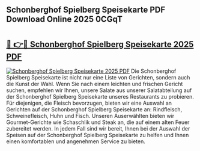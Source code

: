 ## Schonberghof Spielberg Speisekarte PDF Download Online 2025 0CGqT

# <h2><a href="http://gcbpm94.nevu.top/?p=Schonberghof+Spielberg+Speisekarte">🔗 👉🔴 Schonberghof Spielberg Speisekarte 2025 PDF</a></h2>

[![Schonberghof Spielberg Speisekarte 2025 PDF](https://i.imgur.com/dBaPXMq.png)](http://gcbpm94.nevu.top/?p=Schonberghof+Spielberg+Speisekarte)
Die Schonberghof Spielberg Speisekarte ist nicht nur eine Liste von Gerichten, sondern auch die Kunst der Wahl. Wenn Sie nach einem leichten und frischen Gericht suchen, empfehlen wir Ihnen, unsere Salate aus unserer Salatabteilung auf der Schonberghof Spielberg Speisekarte unseres Restaurants zu probieren. Für diejenigen, die Fleisch bevorzugen, bieten wir eine Auswahl an Gerichten auf der Schonberghof Spielberg Speisekarte an: Rindfleisch, Schweinefleisch, Huhn und Fisch. Unseren Auserwählten bieten wir Gourmet-Gerichte wie Schaschlik und Steak an, die auf einem alten Feuer zubereitet werden. In jedem Fall sind wir bereit, Ihnen bei der Auswahl der Speisen auf der Schonberghof Spielberg Speisekarte zu helfen und Ihnen einen komfortablen und angenehmen Service zu bieten.
